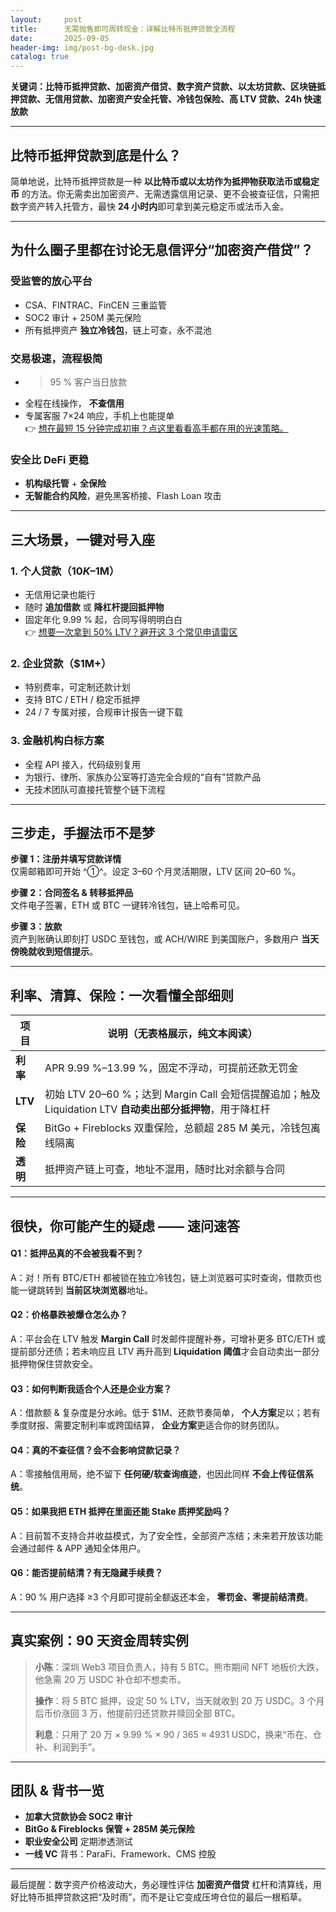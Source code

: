 ```yaml
---
layout:     post
title:      无需抛售即可周转现金：详解比特币抵押贷款全流程
date:       2025-09-05
header-img: img/post-bg-desk.jpg
catalog: true
---
```


**关键词：比特币抵押贷款、加密资产借贷、数字资产贷款、以太坊贷款、区块链抵押贷款、无信用贷款、加密资产安全托管、冷钱包保险、高 LTV 贷款、24h 快速放款**

---

## 比特币抵押贷款到底是什么？
简单地说，比特币抵押贷款是一种 **以比特币或以太坊作为抵押物获取法币或稳定币** 的方法。你无需卖出加密资产、无需透露信用记录、更不会被查征信，只需把数字资产转入托管方，最快 **24 小时内**即可拿到美元稳定币或法币入金。

---

## 为什么圈子里都在讨论无息信评分“加密资产借贷”？

### 受监管的放心平台
- CSA、FINTRAC、FinCEN 三重监管  
- SOC2 审计 + 250M 美元保险  
- 所有抵押资产 **独立冷钱包**，链上可查，永不混池

### 交易极速，流程极简
- > 95 % 客户当日放款  
- 全程在线操作， **不查信用**  
- 专属客服 7×24 响应，手机上也能提单  
👉 [想在最短 15 分钟完成初审？点这里看看高手都在用的光速策略。](https://okxdog.com/)

### 安全比 DeFi 更稳
- **机构级托管** + **全保险**  
- **无智能合约风险**，避免黑客桥接、Flash Loan 攻击

---

## 三大场景，一键对号入座

### 1. 个人贷款（$10K–$1M）
- 无信用记录也能行  
- 随时 **追加借款** 或 **降杠杆提回抵押物**  
- 固定年化 9.99 % 起，合同写得明明白白  
👉 [想要一次拿到 50% LTV？避开这 3 个常见申请雷区](https://okxdog.com/)

### 2. 企业贷款（$1M+）
- 特别费率，可定制还款计划  
- 支持 BTC / ETH / 稳定币抵押  
- 24 / 7 专属对接，合规审计报告一键下载  

### 3. 金融机构白标方案
- 全程 API 接入，代码级别复用  
- 为银行、律所、家族办公室等打造完全合规的“自有”贷款产品  
- 无技术团队可直接托管整个链下流程

---

## 三步走，手握法币不是梦

**步骤 1：注册并填写贷款详情**  
仅需邮箱即可开始 ^①^。设定 3–60 个月灵活期限，LTV 区间 20–60 %。

**步骤 2：合同签名 & 转移抵押品**  
文件电子签署，ETH 或 BTC 一键转冷钱包，链上哈希可见。

**步骤 3：放款**  
资产到账确认即刻打 USDC 至钱包，或 ACH/WIRE 到美国账户，多数用户 **当天傍晚就收到短信提示**。

---

## 利率、清算、保险：一次看懂全部细则

| 项目 | 说明（无表格展示，纯文本阅读）
|---|---|
| **利率** | APR 9.99 %–13.99 %，固定不浮动，可提前还款无罚金 |
| **LTV**  | 初始 LTV 20–60 %；达到 Margin Call 会短信提醒追加；触及 Liquidation LTV **自动卖出部分抵押物**，用于降杠杆 |
| **保险** | BitGo + Fireblocks 双重保险，总额超 285 M 美元，冷钱包离线隔离 |
| **透明** | 抵押资产链上可查，地址不混用，随时比对余额与合同 |

---

## 很快，你可能产生的疑虑 —— 速问速答

#### Q1：抵押品真的不会被我看不到？
A：对！所有 BTC/ETH 都被锁在独立冷钱包，链上浏览器可实时查询，借款页也能一键跳转到 **当前区块浏览器**地址。

#### Q2：价格暴跌被爆仓怎么办？
A：平台会在 LTV 触发 **Margin Call** 时发邮件提醒补券，可增补更多 BTC/ETH 或提前部分还债；若未响应且 LTV 再升高到 **Liquidation 阈值**才会自动卖出一部分抵押物保住贷款安全。

#### Q3：如何判断我适合个人还是企业方案？
A：借款额 & 复杂度是分水岭。低于 $1M、还款节奏简单， **个人方案**足以；若有季度财报、需要定制利率或跨国结算， **企业方案**更适合你的财务团队。

#### Q4：真的不查征信？会不会影响贷款记录？
A：零接触信用局，绝不留下 **任何硬/软查询痕迹**，也因此同样 **不会上传征信系统**。

#### Q5：如果我把 ETH 抵押在里面还能 Stake 质押奖励吗？
A：目前暂不支持合并收益模式，为了安全性，全部资产冻结；未来若开放该功能会通过邮件 & APP 通知全体用户。

#### Q6：能否提前结清？有无隐藏手续费？
A：90 % 用户选择 ≥3 个月即可提前全额返还本金， **零罚金、零提前结清费**。

---

## 真实案例：90 天资金周转实例

> **小陈**：深圳 Web3 项目负责人，持有 5 BTC。熊市期间 NFT 地板价大跌，他急需 20 万 USDC 补仓却不想卖币。  
>  
> **操作**：将 5 BTC 抵押，设定 50 % LTV，当天就收到 20 万 USDC。3 个月后币价涨回 3 万，他提前归还贷款并赎回全部 BTC。  
>  
> **利息**：只用了 20 万 × 9.99 % × 90 / 365 ≈ 4931 USDC，换来“币在、仓补、利润到手”。

---

## 团队 & 背书一览
- **加拿大贷款协会 SOC2 审计**  
- **BitGo & Fireblocks 保管 + 285M 美元保险**  
- **职业安全公司** 定期渗透测试  
- **一线 VC** 背书：ParaFi、Framework、CMS 控股

---

最后提醒：数字资产价格波动大，务必理性评估 **加密资产借贷** 杠杆和清算线，用好比特币抵押贷款这把“及时雨”，而不是让它变成压垮仓位的最后一根稻草。